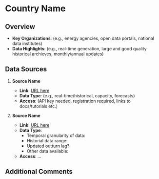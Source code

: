 # Country Name

## Overview
- **Key Organizations**: (e.g., energy agencies, open data portals, national data institutes)
- **Data Highlights**: (e.g., real-time generation, large and good quality historical archieves, monthly/annual updates)

## Data Sources
1. **Source Name**  
   - **Link**: [URL here](#)
   - **Data Type**: (e.g., real-time/historical, capacity, forecasts)
   - **Access**: (API key needed, registration required, links to docs/tutorials etc.)
   
2. **Source Name**  
   - **Link**: [URL here](#)
   - **Data Type**:
        - Temporal granularity of data: 
        - Historial data range:
        - Updated outturn lag?:
        - Other data available: 
   - **Access**: …

## Additional Comments
